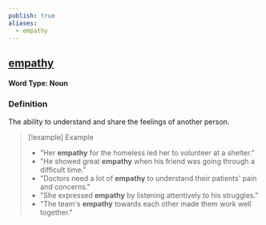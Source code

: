 ```yaml
---
publish: true
aliases:
  - empathy
---
```


## [empathy](https://dictionary.cambridge.org/dictionary/english/empathy)
#### Word Type: Noun

### Definition
The ability to understand and share the feelings of another person.

> [!example] Example
> 
> - "Her **empathy** for the homeless led her to volunteer at a shelter."
> - "He showed great **empathy** when his friend was going through a difficult time."
> - "Doctors need a lot of **empathy** to understand their patients' pain and concerns."
> - "She expressed **empathy** by listening attentively to his struggles."
> - "The team's **empathy** towards each other made them work well together."